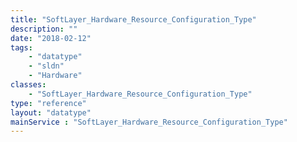 ```yaml
---
title: "SoftLayer_Hardware_Resource_Configuration_Type"
description: ""
date: "2018-02-12"
tags:
    - "datatype"
    - "sldn"
    - "Hardware"
classes:
    - "SoftLayer_Hardware_Resource_Configuration_Type"
type: "reference"
layout: "datatype"
mainService : "SoftLayer_Hardware_Resource_Configuration_Type"
---
```

